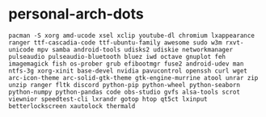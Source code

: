 # personal-arch-dots

```pacman -S xorg amd-ucode xsel xclip youtube-dl chromium lxappearance ranger ttf-cascadia-code ttf-ubuntu-family awesome sudo w3m rxvt-unicode mpv samba android-tools udisks2 udiskie networkmanager pulseaudio pulseaudio-bluetooth bluez iwd octave gnuplot feh imagemagick fish os-prober grub efibootmgr fuse2 android-udev man ntfs-3g xorg-xinit base-devel nvidia pavucontrol openssh curl wget arc-icon-theme arc-solid-gtk-theme gtk-engine-murrine atool unrar zip unzip ranger fltk discord python-pip python-wheel python-seaborn python-numpy python-pandas code obs-studio gvfs alsa-tools scrot viewnior speedtest-cli lxrandr gotop htop qt5ct lxinput betterlockscreen xautolock thermald```
